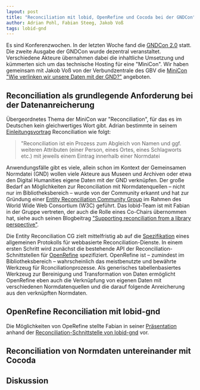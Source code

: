 ```yaml
---
layout: post
title: "Reconciliation mit lobid, OpenRefine und Cocoda bei der GNDCon"
author: Adrian Pohl, Fabian Steeg, Jakob Voß
tags: lobid-gnd
---
```


Es sind Konferenzwochen. In der letzten Woche fand die [GNDCon 2.0](https://wiki.dnb.de/display/GNDCON/GNDCon) statt. Die zweite Ausgabe der GNDCon wurde dezentral veranstaltet. Verschiedene Akteure übernahmen dabei die inhaltliche Umsetzung und kümmerten sich um das technische Hosting für eine "MiniCon". Wir haben gemeinsam mit Jakob Voß von der Verbundzentrale des GBV die [MiniCon "Wie verlinken wir unsere Daten mit der GND?"](https://wiki.dnb.de/x/qx0RD) angeboten.

## Reconciliation als grundlegende Anforderung bei der Datenanreicherung

Übergeordnetes Thema der MiniCon war "Reconciliation", für das es im Deutschen kein gleichwertiges Wort gibt. Adrian bestimmte in seinem [Einleitungsvortrag](https://pad.gwdg.de/p/gndcon2021-reconciliation-i) Reconciliation wie folgt:

> "Reconciliation ist ein Prozess zum Abgleich von Namen und ggf. weiteren Attributen (einer Person, eines Ortes, eines Schlagworts etc.) mit jeweils einem Eintrag innerhalb einer Normdatei

Anwendungsfälle gibt es viele, allein schon im Kontext der Gemeinsamen Normdatei (GND) wollen viele Akteure aus Museen und Archiven oder etwa den Digital Humanities eigene Daten mit der GND verknüpfen. Der große Bedarf an Möglichkeiten zur Reconciliation mit Normdatenquellen – nicht nur im Bibliotheksbereich – wurde von der Community erkannt und hat zur Gründung einer [Entity Reconciliation Community Group](https://www.w3.org/community/reconciliation/) im Rahmen des World Wide Web Consortium (W3C) geführt. Das lobid-Team ist mit Fabian in der Gruppe vertreten, der auch die Rolle eines Co-Chairs übernommen hat, siehe auch seinen Blogbeitrag ["Supporting reconciliation from a library perspective"](https://www.w3.org/community/reconciliation/2021/01/04/supporting-reconciliation-from-a-library-perspective/).

Die Entity Reconciliation CG zielt mittelfristig ab auf die [Spezifikation](https://reconciliation-api.github.io/specs/latest/) eines allgemeinen Protokolls für webbasierte Reconciliation-Dienste. In einem ersten Schritt wird zunächst die bestehende API der Reconciliation-Schnittstellen für [OpenRefine]() spezifiziert. OpenRefine ist – zumindest im Bibliotheksbereich – wahrscheinlich das meistbenutzte und bewährte Werkzeug für Rconciliationprozesse. Als generisches tabellenbasiertes Werkzeug zur Bereinigung und Transformation von Daten ermöglicht OpenRefine eben auch die Verknüpfung von eigenen Daten mit verschiedenen Normdatenquellen und die darauf folgende Anreicherung aus den verknüpften Normdaten.

## OpenRefine Reconciliation mit lobid-gnd

Die Möglichkeiten von OpeRefine stellte Fabian in seiner [Präsentation](https://slides.lobid.org/2021-gndcon-reconcile/) anhand der [Reconciliation-Schnittstelle von lobid-gnd](https://lobid.org/gnd/reconcile) vor.

## Reconciliation von Normdaten untereinander mit Cocoda



## Diskussion
